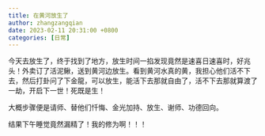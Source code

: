 ```yaml
---
title: 在黄河放生了
author: zhangzangqian
date: 2023-02-11 20:31:00 +0800
categories: [日常]
---
```


今天去放生了，终于找到了地方，放生时间一掐发现竟然是速喜日速喜时，好兆头！外卖订了活泥鳅，送到黄河边放生。看到黄河水真的黄，我担心他们活不下去，然后打卦问了下金龍，可以放生，能活下去那就自由了，活不下去那就算渡了一劫，开启下一世！死既是生！

大概步骤便是请师、替他们忏悔、金光加持、放生、谢师、功德回向。

结果下午睡觉竟然漏精了！我的修为啊！！！